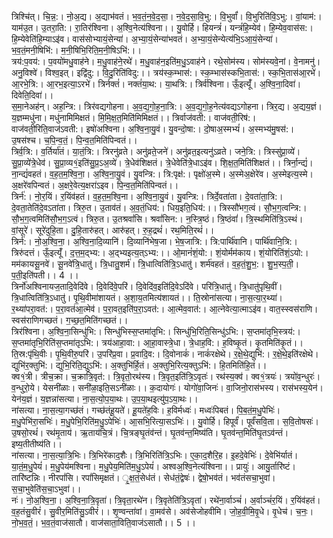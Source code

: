 

  
त्रिश्चि॑त्। चि॒न्न॒:। नो॒अ॒द्य। अ॒द्याभ॑वतं। भ॒व॒तं॒न॒वे॒द॒सा॒। न॒वे॒द॒सा॒वि॒भु:। वि॒भुर्वां॑। वि॒भुरिति॑वि॒ऽभु:। वां॒याम॑:। याम॑उ॒त। उ॒तरा॒ति:। रा॒तिर॑श्विना। अ॒श्वि॒नेत्य॑श्विना।। यु॒वोर्हि। हियन्त्रं॑। यन्त्रं॑हि॒म्येव॑। हि॒म्येव॒वास॑स:। हि॒म्येवेति॑हि॒म्याऽइ॑व। वास॑सोभ्यायं॒सेन्या॑। अ॒भ्या॒यं॒सेन्या॑भवतं। अ॒भ्या॒यं॒सेन्येत्य॑भि॒ऽआ॒यं॒सेन्या॑। भ॒व॒तं॒मनी॒षिभि॑:। म॒नी॒षिभि॒रिति॒म॒नी॒षिऽभि॑:।।  
त्रय॑:प॒वय॑:। प॒वयो॑मधु॒वाह॑ने। म॒धु॒वाह॑ने॒रथे॑। म॒धु॒वाह॑न॒इति॑म॒धु॒ऽवाह॑ने। रथे॒सोम॑स्य। सोम॑स्यवे॒नां। वे॒नामनु॑। अनु॒विश्वे॑। विश्व॒इत्। इद्वि॑दु:। वि॒दु॒रिति॑विदु:।। त्रय॑स्क॒म्भास॑:। स्क॒म्भास॑स्कभि॒तास॑:। स्क॒भि॒तास॑आ॒रभे॑। आ॒रभे॒त्रि:। आ॒रभ॒इत्या॒ऽरभे॑। त्रिर्नक्तं॑। नक्तं॑या॒थ:। या॒थत्रि:। त्रिर्व॑श्विना। ऊँ॒इत्यूँ॑। अ॒श्वि॒ना॒दिवा॑। दिवेति॒दिवा॑।।  
स॒मा॒नेअह॑न्। अह॒न्त्रि:। त्रिर॑वद्यगोहना। अ॒व॒द्य॒गो॒ह॒ना॒त्रि:। अ॒व॒द्य॒गो॒ह॒नेत्य॑वद्यऽगोहना। त्रिर॒द्य। अ॒द्यय॒ज्ञं। य॒ज्ञम्मधु॑ना। मधु॑नामिमिक्षतं। मि॒मि॒क्ष॒त॒मिति॑मिमिक्षतं।। त्रिर्वाज॑वती:। वाज॑वती॒रिष॑:। वाज॑वती॒रिति॒वाज॑ऽवती:। इषो॑अश्विना। अ॒श्वि॒ना॒यु॒वं। यु॒वन्दो॒षा:। दो॒षाअ॒स्मभ्यं॑। अ॒स्मभ्य॑मु॒षस॑:। उ॒षस॑श्च। च॒पि॒न्व॒तं॒। पि॒न्व॒त॒मिति॑पिन्वतं।।  
त्रिर्व॒त्रि:। व॒र्तिर्या॑तं। या॒तं॒त्रि:। त्रिरनु॑व्रते। अनु॑व्रते॒जने॑। अनु॑व्रत॒इत्यनु॑ऽव्रते। जने॒त्रि:। त्रिस्सु॑प्रा॒व्ये॑। सु॒प्रा॒व्ये॑त्रे॒धेव॑। सु॒प्रा॒व्य१॒॑इति॑सु॒प्र॒ऽअ॒व्ये॑। त्रे॒धेव॑शिक्षतं। त्रे॒धेवेति॑त्रे॒धाऽइ॑व। शि॒क्ष॒त॒मिति॑शिक्षतं।। त्रिर्ना॒न्द्यं॑। ना॒न्द्यं॑वहतं। व॒ह॒त॒म॒श्वि॒ना॒। अ॒श्वि॒ना॒यु॒वं। यु॒वन्त्रि:। त्रि:पृक्ष॑:। पृक्षो॑अ॒स्मे। अ॒स्मेअ॒क्षेरे॑व। अ॒स्मेइत्य॒स्मे। अ॒क्षरे॑वपिन्वतं। अ॒क्षरे॒वेत्य॒क्षरा॑ऽइव। पि॒न्व॒त॒मिति॑पिन्वतं।।  
त्रिर्न॑:। नो॒र॒यिं। र॒यिंव॑हतं। व॒ह॒त॒म॒श्वि॒ना। अ॒श्वि॒ना॒यु॒वं। यु॒वन्त्रि:। त्रिर्दे॒वता॑ता। दे॒वता॑ता॒त्रि:। दे॒वता॒तेति॑दे॒वऽता॑ता। त्रिरु॒त। उ॒ताव॑तं। अ॒व॒तं॒धिय॑:। धिय॒इति॒धिय॑:।। त्रिस्सौ॑भग॒त्वं। सौ॒भ॒ग॒त्वन्त्रि:। सौ॒भ॒ग॒त्वमिति॑सौ॒भ॒ग॒ऽत्वं। त्रिरु॒त। उ॒तश्रवां॑सि। श्रवां॑सिन:। न॒स्त्रि॒ष्ठं। त्रि॒ष्ठंवां॑। त्रि॒स्थमिति॑त्रि॒ऽस्थं। वां॒सूरे॑। सूरे॑दुहि॒ता। दु॒हि॒तारु॑हत्। आरु॑हत्। रु॒ह॒द्रथं॑। रथ॒मिति॒रथं॑।।  
त्रिर्न॑:। नो॒अ॒श्वि॒ना॒। अ॒श्वि॒ना॒दि॒व्यानि॑। दि॒व्यानि॑भेष॒जा। भे॒ष॒जात्रि:। त्रि:पार्थि॑वानि। पार्थि॑वानि॒त्रि:। त्रिरु॑दत्तं। ऊँ॒इत्यूँ॑। द॒त्त॒म॒द्भ्य:। अ॒द्भ्यइत्य॒त्ऽभ्य:।। ओ॒मानं॑शं॒यो:। शं॒योर्मम॑काय। शं॒योरिति॑शं॒ऽयो:। मम॑कायसू॒नवे॑। सू॒नवे॑त्रि॒धातु॑। त्रि॒धातु॒शर्म॑। त्रि॒धात्विति॑त्रि॒ऽधातु॑। शर्म॑वहतं। व॒ह॒तं॒शु॒भ॒:। शु॒भ॒स्प॒ती॒। प॒ती॒इति॑पती।। 4 ।।  
त्रिर्नो॑अश्विनायज॒तादि॒वेदि॑वे। दि॒वेदि॑वे॒परि॑। दि॒वेदि॑व॒इति॑दि॒वेऽदि॑वे। परि॑त्रि॒धातु॑। त्रि॒धातु॑पृथि॒वीं। त्रि॒धात्विति॑त्रि॒ऽधातु॑। पृ॒थि॒वीमा॑शायतं। अ॒शा॒य॒तमित्य॑शायतं।। ति॒स्रोना॑सत्या। ना॒स॒त्या॒र॒थ्या॑। र॒थ्या॑परा॒वत॑:। प॒रा॒वत॑आ॒त्मेव॑। प॒रा॒वत॒इति॑प॒रा॒ऽवत॑:। आ॒त्मेव॒वात॑:। आ॒त्नेवेत्या॒त्माऽइ॑व। वात॒स्स्वस॑राणि। स्वस॑राणिगच्छतं। ग॒च्छ॒त॒मिति॑गच्छतं।।  
त्रिर॑श्विना। अ॒श्वि॒ना॒सिन्धु॑भि:। सिन्धु॑भिस्स॒प्तमा॑तृभि:। सिन्धु॑भि॒रिति॒सिन्धु॑ऽभि:। स॒प्तमा॑तृभि॒स्त्रय॑:। स॒प्तमा॑तृभि॒रिति॑स॒प्तमा॑तृऽभि:। त्रय॑आहा॒वा:। आ॒हा॒वास्त्रे॒धा। त्रे॒धाह॒वि:। ह॒विष्कृ॒तं। कृ॒तमिति॑कृ॒तं।। ति॒स्र:पृ॑थि॒वीः। पृ॒थि॒वीरु॒परि॑। उ॒परि॑प्र॒वा। प्र॒वादि॒व:। दि॒वोनाकं॑। नाकं॑रक्षेथे। र॒क्षे॒थे॒द्युभि॑:। र॒क्षे॒थे॒इति॑रक्षेथे। द्युभि॑र॒क्तुभि॑:। द्युभि॒रिति॒द्युऽभि॑:। अ॒क्तुभि॑र्हि॒तं। अ॒क्तुभि॒रित्य॒क्तुऽभि॑:। हि॒तमिति॑हि॒तं।।  
क्व१॒॑त्री। त्रीच॒क्रा। च॒क्रात्रि॒वृत॑:। त्रि॒वृतो॒रथ॑स्य। त्रि॒वृत॒इति॑त्रि॒ऽवृतः॑। रथ॑स्य॒क्व॑। क्व१॒॑त्रयः॑। त्रयो॑व॒न्धुरः॑। व॒न्धुरो॒ये। येसनी॑ळाः। सनी॑ळा॒इति॒सऽनी॑ळाः।। क॒दायोगः॑। योगो॑वा॒जिनः॑। वा॒जिनो॒रास॑भस्य। रास॑भस्य॒येन॑। येन॑य॒ज्ञं। य॒ज्ञन्ना॑सत्या। ना॒स॒त्यो॒प॒या॒थः। उ॒प॒या॒थइत्यु॑प॒ऽया॒थः।।  
ना॑सत्या। ना॒स॒त्या॒गच्छ॑तं। गच्छ॑तंहू॒यते॑। हू॒यते॑ह॒विः। ह॒विर्मध्वः॑। मध्वः॑पिबतं। पि॒ब॒तं॒म॒धु॒पेभिः॑। म॒धु॒पेभि॑रा॒सभिः॑। म॒धु॒पेभि॒रिति॑म॒धु॒ऽपेभिः॑। आ॒सभि॒रित्या॒सऽभिः॑।। यु॒वोर्हि। हिपूर्वं॑। पूर्वं॑सवि॒ता। स॒वि॒तोषसः॑। उ॒षसो॒रथं॑। रथ॑मृ॒ताय॑। ऋ॒ताय॑चि॒त्रं। चि॒त्रङ्घृ॒तंव॑न्तं। घृ॒तव॑न्त॒मिष्य॑ति। घृ॒तव॑न्त॒मिति॑घृ॒तऽव॑न्तं। इष्य॒तीतीष्य॑ति।।  
ना॑सत्या। ना॒स॒त्या॒त्रि॒भिः। त्रि॒भिरे॑काद॒शैः। त्रि॒भिरिति॑त्रि॒ऽभिः। ए॒का॒द॒शैरि॒ह। इ॒हदे॒वेभिः॑। दे॒वेभि॑र्यातं। या॒तं॒म॒धु॒पेयं॑। म॒धु॒पेय॑मश्विना। म॒धु॒पेय॒मिति॑म॒धु॒ऽपेयं॑। अश्वअ॒श्वि॒नेत्य॑श्विना।। प्रायुः॑। आयु॒र्तारि॑ष्टं। तारि॑ष्टन्निः। नीरपां॑सि। रपां॑सिमृक्षतं। ृ॒क्ष॒तं॒सेध॑तं। सेध॑तं॒द्वेषः॑। द्वेषो॒भव॑तं। भव॑तंसचा॒भुवा॑। स॒चा॒भुवेति॑स॒चा॒ऽभुवा॑।।  
नः॑। नो॒अ॒श्वि॒ना॒। अ॒श्वि॒ना॒त्रि॒वृता॑। त्रि॒वृता॒रथे॑न। त्रि॒वृतेति॑त्रि॒ऽवृता॑। रथे॑ना॒र्वाञ्चं॑। अ॒र्वाञ्चं॑र॒यिं। र॒यिंव॑हतं। व॒ह॒तंसु॒वीरं॑। सु॒वीर॒मिति॑सु॒ऽवीरं॑।। शृ॒ण्वन्ता॑वां। वा॒मव॑से। अव॑सेजोहवीमि। जो॒ह॒वी॒मि॒वृ॒धे। वृ॒धेच॑। च॒नः॒। नो॒भ॒व॒तं॒। भ॒व॒तं॒वाज॑सातौ। वाज॑साता॒विति॒वाज॑ऽसातौ।। 5 ।।  
